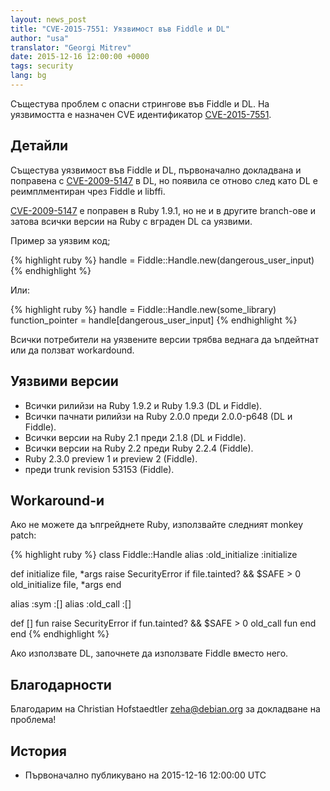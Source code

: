 ```yaml
---
layout: news_post
title: "CVE-2015-7551: Уязвимост във Fiddle и DL"
author: "usa"
translator: "Georgi Mitrev"
date: 2015-12-16 12:00:00 +0000
tags: security
lang: bg
---
```


Същестува проблем с опасни стрингове във Fiddle и DL. На уязвимостта е назначен
CVE идентификатор [CVE-2015-7551](http://cve.mitre.org/cgi-bin/cvename.cgi?name=CVE-2015-7551).

Детайли
-------

Същестува уязвимост във Fiddle и DL, първоначално докладвана
и поправена с [CVE-2009-5147](http://cve.mitre.org/cgi-bin/cvename.cgi?name=CVE-2009-5147)
в DL, но появила се отново след като DL е реимплментиран чрез Fiddle и libffi.

[CVE-2009-5147](http://cve.mitre.org/cgi-bin/cvename.cgi?name=CVE-2009-5147)
е поправен в Ruby 1.9.1, но не и в другите branch-ове и затова всички версии
на Ruby с вграден DL са уязвими.

Пример за уязвим код;

{% highlight ruby %}
handle = Fiddle::Handle.new(dangerous_user_input)
{% endhighlight %}

Или:

{% highlight ruby %}
handle = Fiddle::Handle.new(some_library)
function_pointer = handle[dangerous_user_input]
{% endhighlight %}

Всички потребители на уязвените версии трябва веднага да ъпдейтнат или да
ползват workardound.

Уязвими версии
-----------------

* Всички рилийзи на Ruby 1.9.2 и Ruby 1.9.3 (DL и Fiddle).
* Всички пачнати рилийзи на Ruby 2.0.0 преди 2.0.0-p648 (DL и Fiddle).
* Всички версии на Ruby 2.1 преди 2.1.8 (DL и Fiddle).
* Всички версии на Ruby 2.2 преди Ruby 2.2.4 (Fiddle).
* Ruby 2.3.0 preview 1 и preview 2 (Fiddle).
* преди trunk revision 53153 (Fiddle).

Workaround-и
-----------

Ако не можете да ъпгрейднете Ruby, използвайте следният monkey patch:

{% highlight ruby %}
class Fiddle::Handle
  alias :old_initialize :initialize

  def initialize file, *args
    raise SecurityError if file.tainted? && $SAFE > 0
    old_initialize file, *args
  end

  alias :sym :[]
  alias :old_call :[]

  def [] fun
    raise SecurityError if fun.tainted? && $SAFE > 0
    old_call fun
  end
end
{% endhighlight %}

Ако използвате DL, започнете да използвате Fiddle вместо него.

Благодарности
-------

Благодарим на Christian Hofstaedtler <zeha@debian.org> за докладване на
проблема!

История
-------

* Първоначално публикувано на 2015-12-16 12:00:00 UTC
